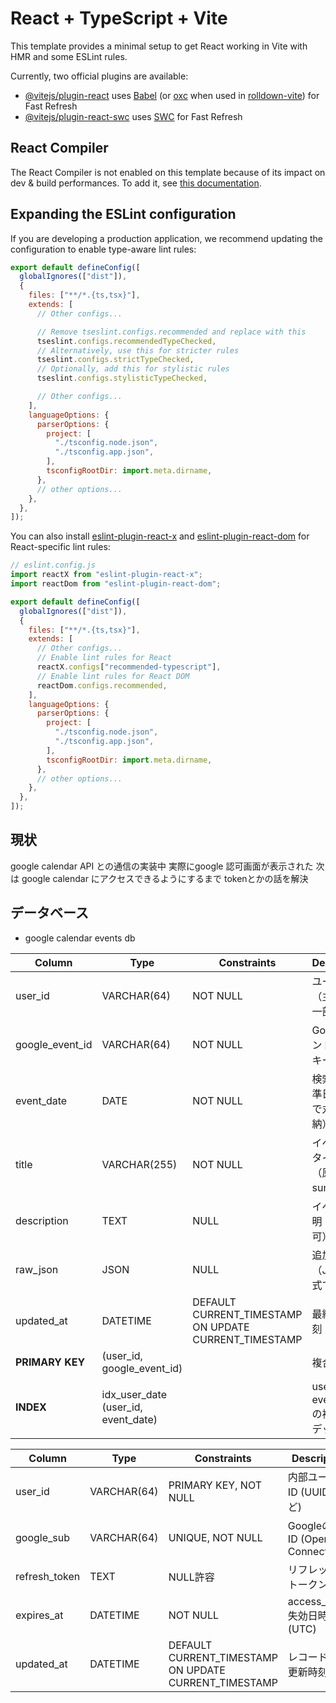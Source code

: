 # React + TypeScript + Vite

This template provides a minimal setup to get React working in Vite with HMR and some ESLint rules.

Currently, two official plugins are available:

- [@vitejs/plugin-react](https://github.com/vitejs/vite-plugin-react/blob/main/packages/plugin-react) uses [Babel](https://babeljs.io/) (or [oxc](https://oxc.rs) when used in [rolldown-vite](https://vite.dev/guide/rolldown)) for Fast Refresh
- [@vitejs/plugin-react-swc](https://github.com/vitejs/vite-plugin-react/blob/main/packages/plugin-react-swc) uses [SWC](https://swc.rs/) for Fast Refresh

## React Compiler

The React Compiler is not enabled on this template because of its impact on dev & build performances. To add it, see [this documentation](https://react.dev/learn/react-compiler/installation).

## Expanding the ESLint configuration

If you are developing a production application, we recommend updating the configuration to enable type-aware lint rules:

```js
export default defineConfig([
  globalIgnores(["dist"]),
  {
    files: ["**/*.{ts,tsx}"],
    extends: [
      // Other configs...

      // Remove tseslint.configs.recommended and replace with this
      tseslint.configs.recommendedTypeChecked,
      // Alternatively, use this for stricter rules
      tseslint.configs.strictTypeChecked,
      // Optionally, add this for stylistic rules
      tseslint.configs.stylisticTypeChecked,

      // Other configs...
    ],
    languageOptions: {
      parserOptions: {
        project: [
          "./tsconfig.node.json",
          "./tsconfig.app.json",
        ],
        tsconfigRootDir: import.meta.dirname,
      },
      // other options...
    },
  },
]);
```

You can also install [eslint-plugin-react-x](https://github.com/Rel1cx/eslint-react/tree/main/packages/plugins/eslint-plugin-react-x) and [eslint-plugin-react-dom](https://github.com/Rel1cx/eslint-react/tree/main/packages/plugins/eslint-plugin-react-dom) for React-specific lint rules:

```js
// eslint.config.js
import reactX from "eslint-plugin-react-x";
import reactDom from "eslint-plugin-react-dom";

export default defineConfig([
  globalIgnores(["dist"]),
  {
    files: ["**/*.{ts,tsx}"],
    extends: [
      // Other configs...
      // Enable lint rules for React
      reactX.configs["recommended-typescript"],
      // Enable lint rules for React DOM
      reactDom.configs.recommended,
    ],
    languageOptions: {
      parserOptions: {
        project: [
          "./tsconfig.node.json",
          "./tsconfig.app.json",
        ],
        tsconfigRootDir: import.meta.dirname,
      },
      // other options...
    },
  },
]);
```

## 現状

google calendar API との通信の実装中
実際にgoogle 認可画面が表示された
次は
google calendar にアクセスできるようにするまで
tokenとかの話を解決

## データベース

- google calendar events db


| Column             | Type              | Constraints                                     | Description |
|------------------|-----------------|--------------------------------------------------------|------|
| user_id          | VARCHAR(64)    | NOT NULL                                               | ユーザーID（主キーの一部） |
| google_event_id  | VARCHAR(64)    | NOT NULL                                               | GoogleイベントID（主キーの一部） |
| event_date       | DATE            | NOT NULL                                               | 検索用の基準日（JSTで丸めて格納） |
| title            | VARCHAR(255)    | NOT NULL                                               | イベントのタイトル（原則 summary） |
| description      | TEXT            | NULL                                                   | イベント説明（空でも可） |
| raw_json         | JSON            | NULL                                                   | 追加情報（JSON形式で格納） |
| updated_at       | DATETIME        | DEFAULT CURRENT_TIMESTAMP ON UPDATE CURRENT_TIMESTAMP  | 最終更新時刻 |
| **PRIMARY KEY**  | (user_id, google_event_id) |                                             | 複合主キー |
| **INDEX**        | idx_user_date (user_id, event_date) |                                    | user_id と event_date の複合インデックス |



| Column       | Type        | Constraints                                | Description                             |
|--------------|-------------|---------------------------------------------|-----------------------------------------|
| user_id      | VARCHAR(64) | PRIMARY KEY, NOT NULL                       | 内部ユーザーID (UUIDなど)               |
| google_sub   | VARCHAR(64) | UNIQUE, NOT NULL                            | Googleの不変ID (OpenID Connect sub)     |
| refresh_token| TEXT        | NULL許容                                    | リフレッシュトークン                    |
| expires_at   | DATETIME    | NOT NULL                                    | access_token失効日時 (UTC)              |
| updated_at   | DATETIME    | DEFAULT CURRENT_TIMESTAMP ON UPDATE CURRENT_TIMESTAMP | レコード最終更新時刻            |
